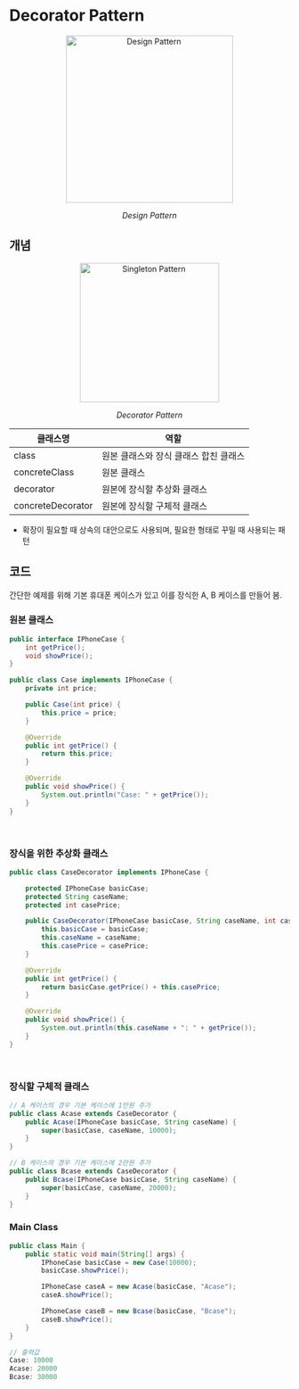 # Decorator Pattern

<p align="center">
    <img width="300" alt="Design Pattern" src="https://github.com/jongeunShin95/TIL/assets/20867824/8a78460d-5643-4dac-a84d-c1d92d5fa44f">
    <p align="center"><I>Design Pattern</I></p>
</p>

## 개념

<p align="center">
    <img width="250" alt="Singleton Pattern" src="https://github.com/jongeunShin95/TIL/assets/20867824/4f8adca9-88a7-45a4-8c93-0fe39851078f">
    <p align="center"><I>Decorator Pattern</I></p>
</p>

<center>

|클래스명|역할|
|---|---|
|class|원본 클래스와 장식 클래스 합친 클래스|
|concreteClass|원본 클래스|
|decorator|원본에 장식할 추상화 클래스|
|concreteDecorator|원본에 장식할 구체적 클래스|

</center>

- 확장이 필요할 때 상속의 대안으로도 사용되며, 필요한 형태로 꾸밀 때 사용되는 패턴

## 코드

간단한 예제를 위해 기본 휴대폰 케이스가 있고 이를 장식한 A, B 케이스를 만들어 봄.

### 원본 클래스
```java
public interface IPhoneCase {
    int getPrice();
    void showPrice();
}

public class Case implements IPhoneCase {
    private int price;

    public Case(int price) {
        this.price = price;
    }

    @Override
    public int getPrice() {
        return this.price;
    }

    @Override
    public void showPrice() {
        System.out.println("Case: " + getPrice());
    }
}
```

<br />

### 장식을 위한 추상화 클래스
```java
public class CaseDecorator implements IPhoneCase {

    protected IPhoneCase basicCase;
    protected String caseName;
    protected int casePrice;

    public CaseDecorator(IPhoneCase basicCase, String caseName, int casePrice) {
        this.basicCase = basicCase;
        this.caseName = caseName;
        this.casePrice = casePrice;
    }

    @Override
    public int getPrice() {
        return basicCase.getPrice() + this.casePrice;
    }

    @Override
    public void showPrice() {
        System.out.println(this.caseName + ": " + getPrice());
    }
}
```

<br />

### 장식할 구체적 클래스
```java
// A 케이스의 경우 기본 케이스에 1만원 추가
public class Acase extends CaseDecorator {
    public Acase(IPhoneCase basicCase, String caseName) {
        super(basicCase, caseName, 10000);
    }
}

// B 케이스의 경우 기본 케이스에 2만원 추가
public class Bcase extends CaseDecorator {
    public Bcase(IPhoneCase basicCase, String caseName) {
        super(basicCase, caseName, 20000);
    }
}

```

### Main Class
```java
public class Main {
    public static void main(String[] args) {
        IPhoneCase basicCase = new Case(10000);
        basicCase.showPrice();

        IPhoneCase caseA = new Acase(basicCase, "Acase");
        caseA.showPrice();

        IPhoneCase caseB = new Bcase(basicCase, "Bcase");
        caseB.showPrice();
    }
}

// 출력값
Case: 10000
Acase: 20000
Bcase: 30000
```